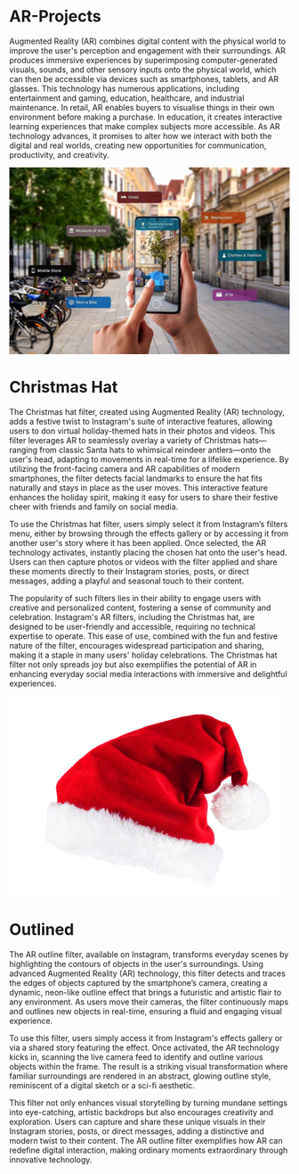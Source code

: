 # AR-Projects

Augmented Reality (AR) combines digital content with the physical world to improve the user's perception and engagement with their surroundings. AR produces immersive experiences by superimposing computer-generated visuals, sounds, and other sensory inputs onto the physical world, which can then be accessible via devices such as smartphones, tablets, and AR glasses. This technology has numerous applications, including entertainment and gaming, education, healthcare, and industrial maintenance. In retail, AR enables buyers to visualise things in their own environment before making a purchase. In education, it creates interactive learning experiences that make complex subjects more accessible. As AR technology advances, it promises to alter how we interact with both the digital and real worlds, creating new opportunities for communication, productivity, and creativity.



   ![Alt text](Assets/ar_image.jpeg)


# Christmas Hat
The Christmas hat filter, created using Augmented Reality (AR) technology, adds a festive twist to Instagram's suite of interactive features, allowing users to don virtual holiday-themed hats in their photos and videos. This filter leverages AR to seamlessly overlay a variety of Christmas hats—ranging from classic Santa hats to whimsical reindeer antlers—onto the user's head, adapting to movements in real-time for a lifelike experience. By utilizing the front-facing camera and AR capabilities of modern smartphones, the filter detects facial landmarks to ensure the hat fits naturally and stays in place as the user moves. This interactive feature enhances the holiday spirit, making it easy for users to share their festive cheer with friends and family on social media.

To use the Christmas hat filter, users simply select it from Instagram’s filters menu, either by browsing through the effects gallery or by accessing it from another user's story where it has been applied. Once selected, the AR technology activates, instantly placing the chosen hat onto the user's head. Users can then capture photos or videos with the filter applied and share these moments directly to their Instagram stories, posts, or direct messages, adding a playful and seasonal touch to their content.

The popularity of such filters lies in their ability to engage users with creative and personalized content, fostering a sense of community and celebration. Instagram's AR filters, including the Christmas hat, are designed to be user-friendly and accessible, requiring no technical expertise to operate. This ease of use, combined with the fun and festive nature of the filter, encourages widespread participation and sharing, making it a staple in many users' holiday celebrations. The Christmas hat filter not only spreads joy but also exemplifies the potential of AR in enhancing everyday social media interactions with immersive and delightful experiences.


   ![Alt text](Assets/cr.jpeg)


# Outlined
The AR outline filter, available on Instagram, transforms everyday scenes by highlighting the contours of objects in the user's surroundings. Using advanced Augmented Reality (AR) technology, this filter detects and traces the edges of objects captured by the smartphone’s camera, creating a dynamic, neon-like outline effect that brings a futuristic and artistic flair to any environment. As users move their cameras, the filter continuously maps and outlines new objects in real-time, ensuring a fluid and engaging visual experience.

To use this filter, users simply access it from Instagram's effects gallery or via a shared story featuring the effect. Once activated, the AR technology kicks in, scanning the live camera feed to identify and outline various objects within the frame. The result is a striking visual transformation where familiar surroundings are rendered in an abstract, glowing outline style, reminiscent of a digital sketch or a sci-fi aesthetic.

This filter not only enhances visual storytelling by turning mundane settings into eye-catching, artistic backdrops but also encourages creativity and exploration. Users can capture and share these unique visuals in their Instagram stories, posts, or direct messages, adding a distinctive and modern twist to their content. The AR outline filter exemplifies how AR can redefine digital interaction, making ordinary moments extraordinary through innovative technology.

